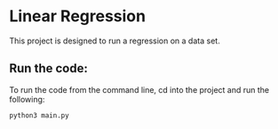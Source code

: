 # Linear Regression

This project is designed to run a regression on a data set.

## Run the code:

To run the code from the command line, cd into the project and run the following:
```commandline
python3 main.py
```